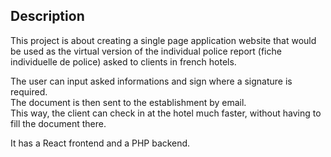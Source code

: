 ## Description

This project is about creating a single page application website that would be used as the virtual version of the individual police report (fiche individuelle de police) asked to clients in french hotels.<br />

The user can input asked informations and sign where a signature is required.<br />
The document is then sent to the establishment by email.<br />
This way, the client can check in at the hotel much faster, without having to fill the document there.

It has a React frontend and a PHP backend.

